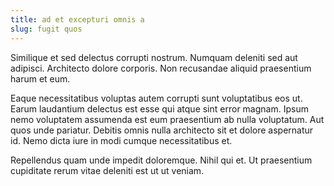 ```yaml
---
title: ad et excepturi omnis a
slug: fugit quos
---
```


Similique et sed delectus corrupti nostrum. Numquam deleniti sed aut adipisci. Architecto dolore corporis. Non recusandae aliquid praesentium harum et eum.

Eaque necessitatibus voluptas autem corrupti sunt voluptatibus eos ut. Earum laudantium delectus est esse qui atque sint error magnam. Ipsum nemo voluptatem assumenda est eum praesentium ab nulla voluptatum. Aut quos unde pariatur. Debitis omnis nulla architecto sit et dolore aspernatur id. Nemo dicta iure in modi cumque necessitatibus et.

Repellendus quam unde impedit doloremque. Nihil qui et. Ut praesentium cupiditate rerum vitae deleniti est ut ut veniam.
